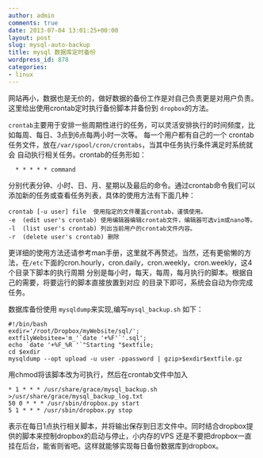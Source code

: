 ```yaml
---
author: admin
comments: true
date: 2013-07-04 13:01:25+00:00
layout: post
slug: mysql-auto-backup
title: mysql 数据库定时备份
wordpress_id: 878
categories:
- linux
---
```



网站再小，数据也是无价的，做好数据的备份工作是对自己负责更是对用户负责。这里给出使用crontab定时执行备份脚本并备份到 `dropbox`的方法。



`crontab`主要用于安排一些周期性进行的任务，可以灵活安排执行的时间频度，比如每周、每日、3点到6点每两小时一次等。 每一个用户都有自己的一个 crontab任务文件，放在`/var/spool/cron/crontabs`，当其中任务执行条件满足时系统就会 自动执行相关任务。crontab的任务形如：

    
      * * * * * command
  


分别代表分钟、小时、日、月、星期以及最后的命令。通过crontab命令我们可以添加新的任务或查看任务列表，具体的使用方法有下面几种：

    
    crontab [-u user] file  使用指定的文件覆盖crontab，谨慎使用。
    -e  (edit user's crontab) 使用编辑器编辑crontab文件，编辑器可选vim或nano等。
    -l  (list user's crontab) 列出当前用户的crontab文件内容。
    -r  (delete user's crontab) 删除
   


更详细的使用方法还请参考man手册，这里就不再赘述。当然，还有更偷懒的方法，在`/etc`下面的cron.hourly，cron.daily，cron.weekly，cron.weekly，这4个目录下脚本的执行周期 分别是每小时，每天，每周，每月执行的脚本。根据自己的需要，将要运行的脚本直接放置到对应 的目录下即可，系统会自动为你完成任务。

数据库备份使用 `mysqldump`来实现,编写`mysql_backup.sh` 如下：

    
    #!/bin/bash
    exdir='/root/Dropbox/myWebsite/sql/';
    extfilyWebsitee='m_'`date '+%F'`'.sql';
    echo `date '+%F_%R '`"Starting "$extfile;
    cd $exdir
    mysqldump --opt upload -u user -ppassword | gzip>$exdir$extfile.gz
    


用chmod将该脚本改为可执行，然后在crontab文件中加入

    
    * 1 * * * /usr/share/grace/mysql_backup.sh >/usr/share/grace/mysql_backup_log.txt
    50 0 * * * /usr/sbin/dropbox.py start 
    5 1 * * * /usr/sbin/dropbox.py stop
  


表示在每日1点执行相关脚本，并将输出保存到日志文件中。同时结合dropbox提供的脚本来控制dropbox的启动与停止，小内存的VPS 还是不要把dropbox一直挂在后台，能省则省吧。这样就能够实现每日备份数据库到dropbox。

